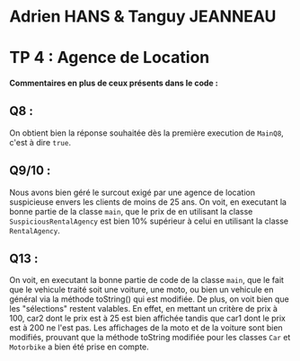 # Adrien HANS & Tanguy JEANNEAU
# TP 4 : Agence de Location 

#### Commentaires en plus de ceux présents dans le code : 

## Q8 :
On obtient bien la réponse souhaitée dès la première execution de `MainQ8`, c'est à dire `true`.

## Q9/10 : 
Nous avons bien géré le surcout exigé par une agence de location suspicieuse envers les clients de moins de 25 ans.
On voit, en executant la bonne partie de la classe `main`, que le prix de en utilisant la classe `SuspiciousRentalAgency` est bien 10% supérieur à celui en utilisant la classe `RentalAgency`.

## Q13 : 
On voit, en executant la bonne partie de code de la classe `main`, que le fait que le vehicule traité soit une voiture, une moto, ou bien un vehicule en général via la méthode toString() qui est modifiée. 
De plus, on voit bien que les "sélections" restent valables. 
En effet, en mettant un critère de prix à 100, car2 dont le prix est à 25 est bien affichée tandis que car1 dont le prix est à 200 ne l'est pas. 
Les affichages de la moto et de la voiture sont bien modifiés, prouvant que la méthode toString modifiée pour les classes `Car` et `Motorbike` a bien été prise en compte. 
